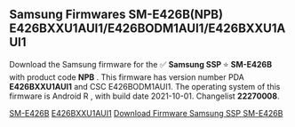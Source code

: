 <h2>Samsung Firmwares SM-E426B(NPB) E426BXXU1AUI1/E426BODM1AUI1/E426BXXU1AUI1</h2>
Download the Samsung firmware for the ✅ <strong>Samsung SSP </strong> ⭐ <strong>SM-E426B</strong> with product code <strong>NPB</strong> . This firmware has version number PDA <strong>E426BXXU1AUI1</strong> and CSC E426BODM1AUI1. The operating system of this firmware is Android R , with build date 2021-10-01. Changelist <strong>22270008</strong>.


[SM-E426B](https://samfirm.shop/samsung/model/SM-E426B)
[E426BXXU1AUI1](https://samfirm.shop/samsung/pda/E426BXXU1AUI1)
[Download Firmware Samsung SSP SM-E426B](https://samfirm.shop/samsung/firmware/462043)
